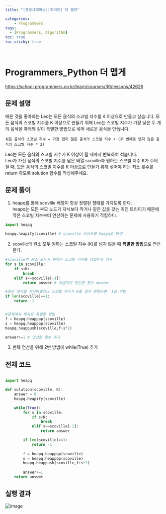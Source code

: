 ```yaml
---
title: "[프로그래머스][파이썬] 더 맵게"

categories:
    - Programmers
tags:
  - [Programmers, Algorithm]
toc: true
toc_sticky: true

---
```


# Programmers_Python 더 맵게
https://school.programmers.co.kr/learn/courses/30/lessons/42626


## 문제 설명
매운 것을 좋아하는 Leo는 모든 음식의 스코빌 지수를 K 이상으로 만들고 싶습니다. 모든 음식의 스코빌 지수를 K 이상으로 만들기 위해 Leo는 스코빌 지수가 가장 낮은 두 개의 음식을 아래와 같이 특별한 방법으로 섞어 새로운 음식을 만듭니다.  

```text
섞은 음식의 스코빌 지수 = 가장 맵지 않은 음식의 스코빌 지수 + (두 번째로 맵지 않은 음식의 스코빌 지수 * 2)
```

Leo는 모든 음식의 스코빌 지수가 K 이상이 될 때까지 반복하여 섞습니다.  
Leo가 가진 음식의 스코빌 지수를 담은 배열 scoville과 원하는 스코빌 지수 K가 주어질 때, 모든 음식의 스코빌 지수를 K 이상으로 만들기 위해 섞어야 하는 최소 횟수를 return 하도록 solution 함수를 작성해주세요.

## 문제 풀이

1. heapq를 통해 scoville 배열이 항상 정렬된 형태를 가지도록 한다.  
heapq는 모든 부모 노드가 자식보다 작거나 같은 값을 갖는 이진 트리이기 때문에 작은 스코빌 지수부터 연산하는 문제에 사용하기 적합하다.  

```python
import heapq

heapq.heapify(scoville) # scoville 리스트를 heapq로 변경
```  

2. scoville의 원소 모두 원하는 스코빌 지수 (K)를 넘지 않을 때 **특별한 방법**으로 연산한다.  

```python
#scoville의 원소 모두가 원하는 스코빌 지수를 넘었는지 검사
for s in scoville:
    if s<K:
        break
    elif s==scoville[-1]:
        return answer # 지금까지 연산한 횟수 answer

#모든 음식을 연산하였으나 스코빌 지수가 K를 넘지 못한다면 -1을 리턴
if len(scoville)==1:
    return -1 


#문제에서 제시한 특별한 방법
f = heapq.heappop(scoville)
s = heapq.heappop(scoville)
heapq.heappush(scoville,f+s*2)

answer+=1 # 연산한 횟수 추가
```

3. 반복 연산을 위해 2번 방법에 while(True) 추가

## 전체 코드

```python 

import heapq

def solution(scoville, K):
    answer = 0
    heapq.heapify(scoville)

    while(True):
        for s in scoville:
            if s<K:
                break
            elif s==scoville[-1]:
                return answer

        if len(scoville)==1:
            return -1
        
        f = heapq.heappop(scoville)
        s = heapq.heappop(scoville)
        heapq.heappush(scoville,f+s*2)
        
        answer+=1
    return answer
```

## 실행 결과
![image](https://github.com/ssoxong/coding-test/assets/112956015/1dcba631-4c98-4671-8270-35f0ba9e58a4)